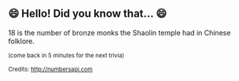 ## 😄 Hello! Did you know that... 😄
18 is the number of bronze monks the Shaolin temple had in Chinese folklore.

<sup>(come back in 5 minutes for the next trivia)</sup>


<sup>Credits: http://numbersapi.com</sup>
